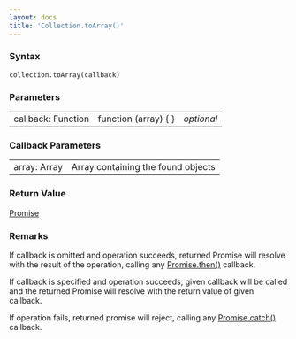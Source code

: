 ```yaml
---
layout: docs
title: 'Collection.toArray()'
---
```

### Syntax

    collection.toArray(callback)

### Parameters
<table>
<tr><td>callback: Function</td><td>function (array) { }</td><td><i>optional</i></td></tr>
</table>

### Callback Parameters
<table>
<tr><td>array: Array</td><td>Array containing the found objects</td></tr>
</table>

### Return Value

[Promise](Promise)

### Remarks

If callback is omitted and operation succeeds, returned Promise will resolve with the result of the operation, calling any [Promise.then()](Promise.then()) callback.

If callback is specified and operation succeeds, given callback will be called and the returned Promise will resolve with the return value of given callback.

If operation fails, returned promise will reject, calling any [Promise.catch()](Promise.catch()) callback.

